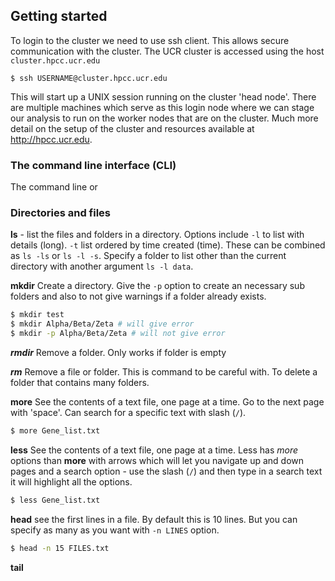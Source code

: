 ## Getting started

To login to the cluster we need to use ssh client. This allows secure communication with the cluster. The UCR cluster is accessed using the host `cluster.hpcc.ucr.edu`

```
$ ssh USERNAME@cluster.hpcc.ucr.edu
```

This will start up a UNIX session running on the cluster 'head node'. There are multiple machines which serve as this login node where we can stage our analysis to run on the worker nodes that are on the cluster. Much more detail on the setup of the cluster and resources available at http://hpcc.ucr.edu.

### The command line interface (CLI)

The command line or 
### Directories and files

**ls**  - list the files and folders in a directory. Options include `-l` to list with details (long). `-t` list ordered by time created (time). These can be combined as `ls -ls` or `ls -l -s`. Specify a folder to list other than the current directory with another argument `ls -l data`.  


**mkdir** Create a directory. Give the `-p` option to create an necessary sub folders and also to not give warnings if a folder already exists.

```bash
$ mkdir test
$ mkdir Alpha/Beta/Zeta # will give error
$ mkdir -p Alpha/Beta/Zeta # will not give error
```

***rmdir*** Remove a folder. Only works if folder is empty

***rm*** Remove a file or folder. This is command to be careful with. To delete a folder that contains many folders. 

**more** See the contents of a text file, one page at a time. Go to the next page with 'space'. Can search for a specific text with slash (`/`).

```bash
$ more Gene_list.txt
``` 


**less** See the contents of a text file, one page at a time. Less has *more* options than **more** with arrows which will let you navigate up and down pages and a search option - use the slash (`/`) and then type in a search text it will highlight all the options.

```bash
$ less Gene_list.txt
``` 


**head** see the first lines in a file. By default this is 10 lines. But you can specify as many as you want with `-n LINES` option.  
```bash
$ head -n 15 FILES.txt
```

**tail**





